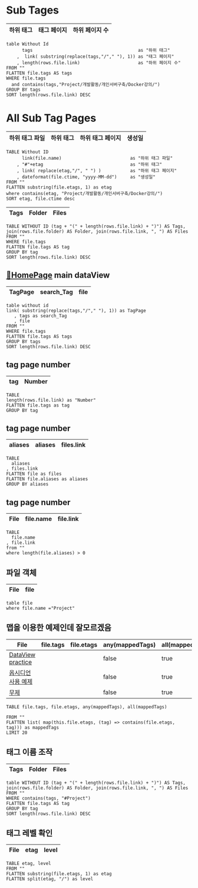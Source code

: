 
# Sub Tages

| 하위 태그 | 태그 페이지 | 하위 페이지 수 |
| ----- | ------ | -------- |

```text
table Without Id
      tags                                        as "하위 태그"
    ,  link( substring(replace(tags,"/"," "), 1)) as "태그 페이지"
    , length(rows.file.link)                      as "하위 페이지 수"
FROM ""
FLATTEN file.tags AS tags 
WHERE file.tags
  and contains(tags,"Project/개발활동/개인서버구축/Docker강의/")
GROUP BY tags
SORT length(rows.file.link) DESC
```
# All Sub Tag Pages

| 하위 태그 파일 | 하위 태그 | 하위 태그 페이지 | 생성일 |
| -------- | ----- | --------- | --- |


```text
TABLE Without ID
      link(file.name)                          as "하위 태그 파일"
    , "#"+etag                                 as "하위 태그"
    , link( replace(etag,"/", " ") )           as "하위 태그 페이지"
    , dateformat(file.ctime, "yyyy-MM-dd")     as "생성일"
FROM ""
FLATTEN substring(file.etags, 1) as etag
where contains(etag, "Project/개발활동/개인서버구축/Docker강의/")
SORT etag, file.ctime desc
```


| Tags | Folder | Files |
| ---- | ------ | ----- |

```text
TABLE WITHOUT ID (tag + "(" + length(rows.file.link) + ")") AS Tags, join(rows.file.folder) AS Folder, join(rows.file.link, ", ") AS Files
FROM ""
WHERE file.tags
FLATTEN file.tags AS tag
GROUP BY tag
SORT length(rows.file.link) DESC
```
## [🐤HomePage](%F0%9F%90%A4HomePage.md) main dataView

| TagPage | search_Tag | file |
| ------- | ---------- | ---- |

```text
table without id
link( substring(replace(tags,"/"," "), 1)) as TagPage
   , tags as search_Tag
   , file
FROM ""
WHERE file.tags
FLATTEN file.tags AS tags 
GROUP BY tags
SORT length(rows.file.link) DESC
```

## tag page number
| tag | Number |
| --- | ------ |

```text
TABLE 
length(rows.file.link) as "Number"
FLATTEN file.tags as tag
GROUP BY tag
```
## tag page number
| aliases | aliases | files.link |
| ------- | ------- | ---------- |

```text
TABLE 
  aliases
, files.link
FLATTEN file as files
FLATTEN file.aliases as aliases
GROUP BY aliases
```
## tag page number
| File | file.name | file.link |
| ---- | --------- | --------- |

```text
TABLE 
  file.name
, file.link
from ""
where length(file.aliases) > 0
```
## 파일 객체 

| File | file |
| ---- | ---- |


```text
table file
where file.name ="Project"
```

## 맵을 이용한 예제인데 잘모르겠음


| File                                                   | file.tags | file.etags | any(mappedTags) | all(mappedTags) |
| ------------------------------------------------------ | --------- | ---------- | --------------- | --------------- |
| [DataView practice](DataView%20practice.md) | <ul></ul> | <ul></ul>  | false           | true            |
| [옵시디언 사용 예제](./%EC%98%B5%EC%8B%9C%EB%94%94%EC%96%B8%20%EC%82%AC%EC%9A%A9%20%EC%98%88%EC%A0%9C.md)               | <ul></ul> | <ul></ul>  | false           | true            |
| [무제](../%EB%AC%B4%EC%A0%9C.md)                                          | <ul></ul> | <ul></ul>  | false           | true            |


```text
TABLE file.tags, file.etags, any(mappedTags), all(mappedTags)
  
FROM ""
FLATTEN list( map(this.file.etags, (tag) => contains(file.etags, tag))) as mappedTags
LIMIT 20
```

## 태그 이름 조작
| Tags | Folder | Files |
| ---- | ------ | ----- |


```text
table WITHOUT ID (tag + "(" + length(rows.file.link) + ")") AS Tags, join(rows.file.folder) AS Folder, join(rows.file.link, ", ") AS Files
FROM ""
WHERE contains(tags, "#Project")
FLATTEN file.tags AS tag
GROUP BY tag
SORT length(rows.file.link) DESC
```
## 태그 레벨 확인

| File | etag | level |
| ---- | ---- | ----- |

```text
TABLE etag, level 
FROM ""
FLATTEN substring(file.etags, 1) as etag
FLATTEN split(etag, "/") as level
 
```
